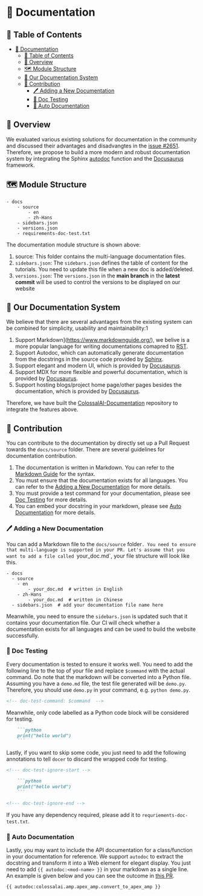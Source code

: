 # 📕 Documentation

## 🔗 Table of Contents

- [📕 Documentation](#-documentation)
  - [🔗 Table of Contents](#-table-of-contents)
  - [📝 Overview](#-overview)
  - [🗺 Module Structure](#-module-structure)
  - [🧱 Our Documentation System](#-our-documentation-system)
  - [🎊 Contribution](#-contribution)
    - [🖊 Adding a New Documentation](#-adding-a-new-documentation)
    - [🧹 Doc Testing](#-doc-testing)
    - [💉 Auto Documentation](#-auto-documentation)

## 📝 Overview

We evaluated various existing solutions for documentation in the community and discussed their advantages and disadvangtes in the [issue #2651](https://github.com/hpcaitech/ColossalAI/issues/2651). Therefore, we propose to build a more modern and robust documentation system by integrating the Sphinx [autodoc](https://www.sphinx-doc.org/en/master/usage/extensions/autodoc.html) function and the [Docusaurus](https://docusaurus.io/) framework.

## 🗺 Module Structure

```text
- docs
    - source
        - en
        - zh-Hans
    - sidebars.json
    - versions.json
    - requirements-doc-test.txt
```

The documentation module structure is shown above:
1. source: This folder contains the multi-language documentation files.
2. `sidebars.json`: The `sidebars.json` defines the table of content for the tutorials. You need to update this file when a new doc is added/deleted.
3. `versions.json`: The `versions.json` in the **main branch** in the **latest commit** will be used to control the versions to be displayed on our website

## 🧱 Our Documentation System

We believe that there are several advantages from the existing system can be combined for simplicity, usability and maintainability:1
1. Support Markdown](https://www.markdownguide.org/), we belive is a more popular language for writing documentations comapred to [RST](https://docutils.sourceforge.io/rst.html).
2. Support Autodoc, which can automatically generate documentation from the docstrings in the source code provided by [Sphinx](https://www.sphinx-doc.org/en/master/).
3. Support elegant and modern UI, which is provided by [Docusaurus](https://docusaurus.io/).
4. Support MDX for more flexible and powerful documentation, which is provided by [Docusaurus](https://docusaurus.io/).
5. Support hosting blogs/project home page/other pages besides the documentation, which is provided by [Docusaurus](https://docusaurus.io/).

Therefore, we have built the [ColossalAI-Documentation](https://github.com/hpcaitech/ColossalAI-Documentation) repository to integrate the features above.

## 🎊 Contribution

You can contribute to the documentation by directly set up a Pull Request towards the `docs/source` folder. There are several guidelines for documentation contribution.

1. The documentation is written in Markdown. You can refer to the [Markdown Guide](https://www.markdownguide.org/) for the syntax.
2. You must ensure that the documentation exists for all languages. You can refer to the [Adding a New Documentation](#-adding-a-new-documentation) for more details.
3. You must provide a test command for your documentation, please see [Doc Testing](#-doc-testing) for more details.
4. You can embed your docstring in your markdown, please see [Auto Documentation](#-auto-documentation) for more details.

### 🖊 Adding a New Documentation

You can add a Markdown file to the `docs/source` folder`. You need to ensure that multi-language is supported in your PR.
Let's assume that you want to add a file called `your_doc.md`, your file structure will look like this.

```text
- docs
  - source
    - en
        - your_doc.md  # written in English
    - zh-Hans
        - your_doc.md  # written in Chinese
  - sidebars.json  # add your documentation file name here
```

Meanwhile, you need to ensure the `sidebars.json` is updated such that it contains your documentation file. Our CI will check whether a documentation exists for all languages and can be used to build the website successfully.

### 🧹 Doc Testing

Every documentation is tested to ensure it works well. You need to add the following line to the top of your file and replace `$command` with the actual command. Do note that the markdown will be converted into a Python file. Assuming you have a `demo.md` file, the test file generated will be `demo.py`. Therefore, you should use `demo.py` in your command, e.g. `python demo.py`.

```markdown
<!-- doc-test-command: $command  -->
```

Meanwhile, only code labelled as a Python code block will be considered for testing.

```markdown
    ```python
    print("hello world")
    ```
```

Lastly, if you want to skip some code, you just need to add the following annotations to tell `docer` to discard the wrapped code for testing.

```markdown
<!--- doc-test-ignore-start -->

    ```python
    print("hello world")
    ```

<!--- doc-test-ignore-end -->
```

If you have any dependency required, please add it to `requriements-doc-test.txt`.


### 💉 Auto Documentation

Lastly, you may want to include the API documentation for a class/function in your documentation for reference.
We support `autodoc` to extract the docstring and transform it into a Web element for elegant display.
You just need to add `{{ autodoc:<mod-name> }}` in your markdown as a single line. An example is given below and you can see the outcome in [this PR](https://github.com/hpcaitech/ColossalAI-Documentation/pull/175).

```markdown
{{ autodoc:colossalai.amp.apex_amp.convert_to_apex_amp }}
```
